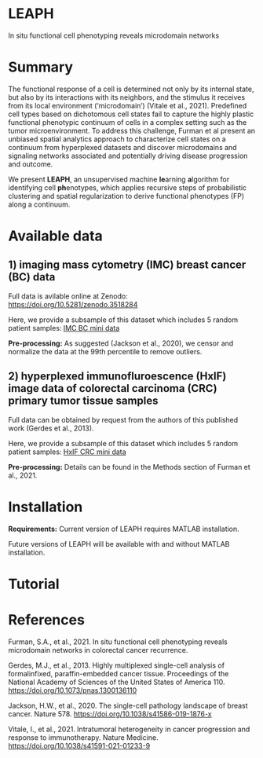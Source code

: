 # LEAPH
In situ functional cell phenotyping reveals microdomain networks

# Summary
The functional response of a cell is determined not only by its internal state, but also by its interactions with its neighbors, and the stimulus it receives from its local environment (‘microdomain’) (Vitale et al., 2021). Predefined cell types based on dichotomous cell states fail to capture the highly plastic functional phenotypic continuum of cells in a complex setting such as the tumor microenvironment. To address this challenge, Furman et al present an unbiased spatial analytics approach to characterize cell states on a continuum from hyperplexed datasets and discover microdomains and signaling networks associated and potentially driving disease progression and outcome.

We present **LEAPH**, an unsupervised machine **le**arning **a**lgorithm for identifying cell **ph**enotypes, which applies recursive steps of probabilistic clustering and spatial regularization to derive functional phenotypes (FP) along a continuum.

# Available data

## 1) imaging mass cytometry (IMC) breast cancer (BC) data
Full data is avilable online at Zenodo: https://doi.org/10.5281/zenodo.3518284

Here, we provide a subsample of this dataset which includes 5 random patient samples: [IMC BC mini data](data_share/BC_IMC_data_mini.csv)

**Pre-processing:** As suggested (Jackson et al., 2020), we censor and normalize the data at the 99th percentile to remove outliers. 

## 2) hyperplexed immunofluroescence (HxIF) image data of colorectal carcinoma (CRC) primary tumor tissue samples
Full data can be obtained by request from the authors of this published work (Gerdes et al., 2013).

Here, we provide a subsample of this dataset which includes 5 random patient samples: [HxIF CRC mini data](data_share/HxIF_CRC_data_mini.csv)

**Pre-processing:** Details can be found in the Methods section of Furman et al., 2021.

# Installation 
**Requirements:** Current version of LEAPH requires MATLAB installation.

Future versions of LEAPH will be available with and without MATLAB installation.

# Tutorial 

# References 
Furman, S.A., et al., 2021. In situ functional cell phenotyping reveals microdomain networks in colorectal cancer recurrence.

Gerdes, M.J., et al., 2013. Highly multiplexed single-cell analysis of formalinfixed, paraffin-embedded cancer tissue. Proceedings of the National Academy of Sciences of the United States of America 110. https://doi.org/10.1073/pnas.1300136110

Jackson, H.W., et al., 2020. The single-cell pathology landscape of breast cancer. Nature 578. https://doi.org/10.1038/s41586-019-1876-x

Vitale, I., et al., 2021. Intratumoral heterogeneity in cancer progression and response to immunotherapy. Nature Medicine. https://doi.org/10.1038/s41591-021-01233-9
